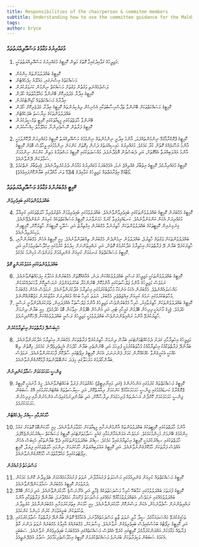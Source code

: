 ```yaml
---
title: Responsibilities of the chairperson & commitee members
subtitle: Understanding how to use the committee guidance for the Maldives Parliament
tags: 
author: bryce
---
```


<h3>މުގައްރިރުގެ މަގާމުގެ މަސްއޫލިއްޔަތުތައް </h3>
<ol>
<li>މަޖިލީހުގެ ގަވާއިދުގައިވާ ގޮތުގެ މަތިން ކޮމިޓީގެ މުގައްރިރުގެ މަސްއޫލިއްޔަތުތަކަކީ: </li>
</ol>
<ul>
<li>ކޮމިޓީގެ ބައްދަލުވުންތައް ހިންގުން</li>
<li>މަސައްކަތުގެ އިސްނަގައި، މައުލޫއު ހިފެހެއްޓުން</li>
<li>ލަސްވުމެއްނެތި ވަގުތުން ވަގުތަށް މަސައްކަތް ނިންމުން ކަށަވަރުކުރުން</li>
<li>ކޮމިޓީގެ އިދާރާ މެދުވެރިކޮށް ބޭނުންވާ މައުލޫމާތުތައް ހޯދުން</li>
<li>އިދާރާގެ މަސައްކަތްތައް ކޯޑިނޭޓުކުރުން</li>
<li>ކޮމިޓީގެ މަސައްކަތްތަކަށް ބޭނުންވާ ތަފާސްހިސާބުތަކާއި އެހެނިހެން ލިޔެކިޔުންތައް ކޮމިޓީގެ އިދާރާ މެދުވެރިކޮށް ހޯދުން</li>
<li>ބައްދަލުވުންތަކުގެ ރިޔާސަތު ބެލެހެއްޓުން</li>
<li>ބޭނުންވާ ހާލަތްތަކުގައި މީޑިއާތަކުގައި ކޮމިޓީ ތަމްސީލުކުރުން</li>
<li>ކޮމިޓީގެ ފަރާތުން ނޫސްވެރިންނާ މައުލޫމާތު ހިއްސާކުރުން</li>
</ul>

<ol start="2">
<li>ކޮމިޓީގެ ޕްރޮގްރާމާގުޅޭ ނިންމުންތައްފަދަ، އާންމު އިދާރީ ނިންމުންތައް ނިންމުމުގެ މަސްއޫލިއްޔަތު ކޮމިޓީގެ މުގައްރިރަށް ދޫކޮށްލުމަކީ އާންމު އުސޫލެއްގެ ގޮތުން ކުރާ ކަމެކެވެ. މުގައްރިރުގެ ހައިސިއްޔަތުގެ ދަށުން މިގޮތަށް ކަންކަން ނިންމުމުގައި ވީހާވެސް ބޮޑަށް ކޮމިޓީގެ އާންމު އަޣުލަބިއްޔަތާ އެއްގޮތަށް، އަދި ދެބަސްވުން އޮވެދާނެފަދަ މައްސަލަތަކުގައި ކޮމިޓީގެ މަޝްވަރާގެ މަތިން ކަންކަން ނިންމުމަށް ސަމާލުކަން ދޭންވާނެއެވެ. </li>
<li>ކޮމިޓީގެ މުގައްރިރާމެދު ކޮމިޓީގެ އިތުބާރު ގެއްލިއްޖެ ނަމަ، އެމެމްބަރަކު މުގައްރިރުގެ މަގާމުން ދުރުކުރެވިދާނެއެވެ. (އިތުބާރު ނެތްކަމުވެ ވޯޓާގުޅޭ އިޖުރާއަތްތައް މަޖިލީހުގެ ގަވާއިދުގެ 134 ވަނަ މާއްދާގައި ބަޔާންކޮށްފައިވެއެވެ). </li>
</ol>

<h3>ކޮމިޓީ މެމްބަރުންގެ މަގާމުގެ މަސްއޫލިއްޔަތުތައް</h3>

<p><strong>ބައްދަލުވުންތަކުގައި ބައިވެރިވުން<p/></strong>
<ol start="4">
<li>ކޮމިޓީގެ މެމްބަރުން ކޮމިޓީގެ ބައްދަލުވުންތަކުގައި ބައިވެރިވާންވާނެއެވެ. ބައްދަލުވުމުގައި ބައިވެރިވުމަށް އުޒުރުވެރިވާ ހާލަތްތަކުގައި ކުރިއާލާ މުގައްރިރަށް އެކަން އަންގަންވާނެއެވެ. ކަނޑައެޅިފައިވާ ކޯރަމް ހަމަނުވާނަމަ ކޮމިޓީގެ މަސައްކަތްތަކެއް ކުރިއަށް ނުގެންދެވޭނެއެވެ. ގިނަގިނައިން ކޮމިޓީތަކުގެ ބައްދަލުވުންތަކަށް ހާޒިރުނުވާ މެމްބަރުން އިމްތިޔާޒު އަދި ސުލޫކީ ކޮމިޓީއަށް ހާޒިރުކޮށް، ކޮމިޓީއިން ވަކިކުރެވިދާނެއެވެ. </li>
<li>ބައްދަލުވުންތަކަށް ވަގުތައް ހާޒިރުވެ، ބައްދަލުވުން ނިމެންދެން މެމްބަރުން ތިއްބަވަންވާނެއެވެ. މިއީ ކޮމިޓީގެ އެހެން މެމްބަރުންނާއި، ހާޒިރުކުރެވޭ ބަޔާން ދޭ ފަރާތްތަކަށް އިހުތިރާމު އަދާކުރުމުގެ ގޮތުން، އަދި ރައްޔިތުންނަށް ހިދުމަތް ކުރުމުގައި އިހްލާސްތެރިވުމަށާއި އަދި ކޮމިޓީގެ މަސައްކަތްތައް ރަނގަޅަށް ކުރިއަށް ގެންދިއުމަށް ވަރަށްވެސް މުހިންމު ކަމެކެވެ. </li>
</ol>

<p><strong>ބައްދަލުވުންތަކުގައި އަމަލުކުރަންވީ ގޮތް<p/></strong>

<ol start="6">
<li>ކޮމިޓީގެ ބައްދަލުވުންތަކަކީ މަޖިލީހުގެ ރަސްމީ ބައްދަލުވުމެއްކަން ދަނެ، އެއާއެއްގޮތަށް މެމްބަރުންގެ އަހުލާގު ހިފަހައްޓަންވާނެއެވެ. ނަމަވެސް މަޖިލީހުގެ އާންމު ޖަލްސާތަކުގައި އާންމުކޮށް ބޭނުންކުރާ ބަހުރުވައަށްވުރެ ނުރަސްމީކޮށް ވާހަކަދެއްކުމަކުން މައްސަލައެއްނެތެވެ. މެމްބަރުން އެކަކު އަނެކަކާ މުހާތަބުކުރުމުގައި އިހުތިރާމު އަދާކުރަންވާނެއެވެ. ނަމަވެސް އެހެން މެމްބަރަކާ މުހާތަބުކުރުމުގައި ނަމުގެ ކުރިއަށް އިއްޒަތްތެރި މެމްބަރު، ނުވަތަ ހުރިހާ ބަހެއް މުގައްރިރަށް އަމާޒުކުރުން މަޖުބޫރެއްނޫނެވެ. </li>
<li>ކޮމިޓީގެ ބައްދަލުވުންތަކަށް ހާޒިރުވާއިރު، ހުރިހާ މެމްބަރުންވެސް މަޖިލީހުގެ އާންމު ޖަލްސާތަކާ އެއްފަދައިން، ތުރުކުރައްވަންވާނީ ރަސްމީ ހެދުމެވެ. (މީގެ މާނައަކީ ފިރިހެން ބޭފުޅުން ގަމީހާއި ޓައި، އަދި އަންހެން ބޭފުޅުން ނިވާކަން ބޮޑު ހެދުމެވެ). މިއީ ބަޔާން ދިނުމަށް ހާޒިރުކުރެވޭ އާންމު ރައްޔިތުންނަށްވެސް ބައްދަލުވުމަކީ މަޖިލީހުގެ ރަސްމީ ބައްދަލުވުމެއްކަން ދޭހަކޮށްދިނުމެވެ. </li>
</ol>

<p><strong>ހެކިބަސްދޭ ފަރާތްތަކަށް އިހުތިރާމުކުރުން <p/></strong>

<ol start="8">
<li>މަޖިލީހުގެ އިހުތިރާމާއި ގަދަރު ދެމެހެއްޓުމަށްޓަކައި ބަޔާން ދިނުމަށް ހާޒިރުކުރެވޭ ފަރާތްތަކަށް މެމްބަރުން އިހުތިރާމު އަދާކުރަންވާނެއެވެ. ބަޔާންދޭ ފަރާތްތަކާއެކު އިހުތިރާމާއެކު މުހާތަބުކުރުމަކީ ފުރިހަމަ އަދި ބޭނުންތެރި ބަޔާން ހޯދުމަށް އެހީތެރިވެދޭނެ ކަމެކެވެ. މިގޮތުން ލިބޭ ހެއްކަކީ އެކަށީގެންވާ ހެއްކެއްނޫން ކަމަށް ފެންނަނަމަ، އެކަން ކޮމިޓީގެ ރިޕޯޓުގައި ސާފުކޮށް ފާހަގަކުރަންވާނެއެވެ. ނަމަވެސް ބަޔާންހޯދުމުގެ މަރުހަލާގައި މިފަދަ ކަންބޮޑުވުންތައް ފާޅުކޮށްގެންނުވާނެއެވެ. </li>
</ol>

<p><strong>ޖިންސީ ހަމަހަމަކަމަށް ސަމާލުކަންދިނުން<p/></strong>

<ol start="9">
<li>ކޮމިޓީގެ މަސައްކަތްތައް ކުރުމުގައި އަންހެނުންގެ (އަދި މައިނޯރިޓީޒް) ހައްގުތަކަށް ފަރުވާ ބަހައްޓަންވާނެއެވެ. މީގެ މާނައަކީ ކޮމިޓީގެ ޕްރޮގްރާމް ކަނޑައެޅުމުގައި ޖިންސީ ހަމަހަމަކަމާގުޅޭ ކަންކަމަށް ރިއާޔަތްކޮށް، އަދި ސިޔާސަތުތައް ބައްޓަންކުރުމުގައި އޭގެ ސަބަބުން ޖިންސީ ހަމަހަމަކަމަށް ކޮށްފާނެ އަސަރުތައް ފުރިހަމައަށް ދިރާސާކޮށް، އަދި ބަޔާންދިނުމުގައިވެސް އަންހެނުންނާއި ފިރިހެނުން ހަމަހަމަކުރުމެވެ. </li>
</ol>

<p><strong>ހާމަކުރުމާއި ސިއްރު ހިފެހެއްޓުން<p/></strong>

<ol start="10">
<li>އާންމު ހާލަތްތަކުގައި ކޮމިޓީތަކުގެ ބައްދަލުވުންތައް އާންމުންނަށާއި މީޑިއާތަކަށް ހުޅުވާލަންވާނެއެވެ. މިއީ ހާމަކަންބޮޑު ގޮތަކަށް ގައުމު ހިންގުމުގެ ބޭނުމަށް މުހިންމުކަމެކެވެ. ނަމަވެސް އަމަންއަމާންކަމާއި ގައުމީ ސަލާމަތަށްޓަކައި ކޮމިޓީގެ މަސައްކަތް ސިއްރުކުރަންޖެހޭފަދަ ހާލަތްތަކުގައި ސިއްރުކުރުމަކީ ކޮމިޓީގެ އިހުތިޔާރުގައިވާ ކަމެކެވެ. ސިއްރު ބައްދަލުވުންތަކުގައި ދެވޭ ބަޔާންތަކާއި ހެކިބަސް އެހެން އެއްވެސް ފަރާތަކަށް ހާމަކޮށްގެންނުވާނެއެވެ. އަދި ކޮމިޓީގެ އައުލަބިއްޔަތުން ހާމަކުރުމަށް ނިންމައި ހާލަތްތަކުގައި ފިޔަވާ، ކޮމިޓީ ރިޕޯޓުތަކުގައިވާ މައުލޫމާތުވެސް ހާމަކޮށްގެންނުވާނެއެވެ. </li>
</ol>

<p><strong>މަސްލަހަތު ފުށުއެރުން<p/></strong>

<ol start="11">
<li>ކޮމިޓީގެ މަސައްކަތްތައް ކުރިއަށް ގެންދިއުމުގައި މަސްހަލަތު ފުށުއަރާފާނެ، ނުވަތަ ފުށުއަރާކަމެއްކަމަށް ބެލެވިދާނެ ކޮންމެ ކަމަކުން ދުރުވުމަށް ކޮމިޓީގެ މެމްބަރުން ސަމާލުކަންދޭންވާނެއެވެ. </li>
<li>ކޮމިޓީގެ ފުރަތަމަ ބައްދަލުވުމުގައި ކަމާބެހޭ ހުރިހާ މަސްލަހަތުތަކެއް (މާލީ އަދި އެނޫނަސް) ހާމަކުރަންވާނެއެވެ. އަދި ފަހުން ބޭއްވޭ ބައްދަލުވުމެއްގައި ނަމަވެސް، އެބައްދަލުވުމަކާގުޅޭ ކަމެއްގައި މަސްލަހަތު ފުށޫއަރާ ކަމެއްވާނަމަ، ބަޔާންދޭ ފަރާތްތަކާއި އާންމު ރައްޔިތުންނަށް ސާފުވާނެހެން، އެކަން ލަސްނުކޮށް ހާމަކުރަންވާނެއެވެ. މިއީ ހާމަކަން އިތުރުކުރުމަށާއި މެމްބަރުންނާމެދު ކުރެވިދާނެ ތުހުމަތަކުން ބަރީއަވުމަށް ކުރުން މުހިންމު ކަންކަމެވެ.</li>
<li>ތަހުގީގުކުރެވޭ މައްސަލައަކާމެދު ސީދާ މާލީ ނުވަތަ ޒާތީ މަސްލަހަތެއްވާނަމަ، އެކަމާގުޅޭ ގޮތުން ބަޔާންދޭ ފަރާތްތަކާ ސުވާލުކުރުމުގައި އަދި ކޮމިޓީގެ ރިޕޯޓުގެ ބަހުސްގައިވެސް ބައިވެރިވެގެން ނުވާނެއެވެ. މިސާލަކަށް، މެމްބަރެއްގެ އާއިލާގެ މެމްބަރެއް ނުވަތަ ދަންނަ ގާތް ފަރާތެއް މަގާމަކަށް އައްޔަންކުރުމާމެދު ކޮމިޓީގައި ކުރެވޭ އެއްވެސް މަސައްކަތެއްގައި އެމެމްބަރަކު ބައިވެރިވެގެން ނުވާނެއެވެ. ސަބަބަކީ އެކަމުގެ ސަބަބުން ވަކިފަރާތަކަށް ބުރަނުވެ މަސައްކަތްކުރުމަށް ކޮމިޓީގެ އިހުލާސްތެރިކަމާމެދު ސުވާލު އުފެދޭނެތީއެވެ.</li>
</ol>

